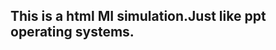 This is a html MI simulation.Just like ppt operating systems.
-----------------------------------------------